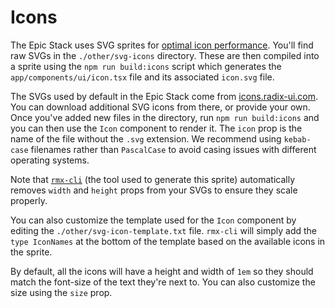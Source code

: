 # Icons

The Epic Stack uses SVG sprites for
[optimal icon performance](https://benadam.me/thoughts/react-svg-sprites/).
You'll find raw SVGs in the `./other/svg-icons` directory. These are then
compiled into a sprite using the `npm run build:icons` script which generates
the `app/components/ui/icon.tsx` file and its associated `icon.svg` file.

The SVGs used by default in the Epic Stack come from
[icons.radix-ui.com](https://icons.radix-ui.com/). You can download additional
SVG icons from there, or provide your own. Once you've added new files in the
directory, run `npm run build:icons` and you can then use the `Icon` component
to render it. The `icon` prop is the name of the file without the `.svg`
extension. We recommend using `kebab-case` filenames rather than `PascalCase` to
avoid casing issues with different operating systems.

Note that [`rmx-cli`](https://github.com/kiliman/rmx-cli) (the tool used to
generate this sprite) automatically removes `width` and `height` props from your
SVGs to ensure they scale properly.

You can also customize the template used for the `Icon` component by editing the
`./other/svg-icon-template.txt` file. `rmx-cli` will simply add the
`type IconNames` at the bottom of the template based on the available icons in
the sprite.

By default, all the icons will have a height and width of `1em` so they should
match the font-size of the text they're next to. You can also customize the size
using the `size` prop.
